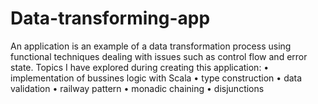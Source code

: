 # Data-transforming-app
An application is an example of a data transformation process using functional techniques dealing
with issues such as control flow and error state.
Topics I have explored during creating this application:
• implementation of bussines logic with Scala
• type construction
• data validation
• railway pattern
• monadic chaining
• disjunctions
